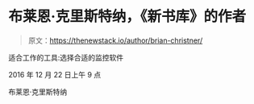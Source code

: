 # 布莱恩·克里斯特纳，《新书库》的作者

> 原文：<https://thenewstack.io/author/brian-christner/>

适合工作的工具:选择合适的监控软件

2016 年 12 月 22 日上午 9 点

布莱恩·克里斯特纳